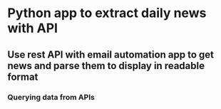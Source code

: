 # Python app to extract daily news with API

## Use rest API with email automation app to get news and parse them to display in readable format

### Querying data from APIs